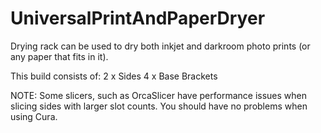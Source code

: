 # UniversalPrintAndPaperDryer
Drying rack can be used to dry both inkjet and darkroom photo prints (or any paper that fits in it).

This build consists of:
2 x Sides
4 x Base Brackets

NOTE: Some slicers, such as OrcaSlicer have performance issues when slicing sides with larger slot counts.  You should have no problems when using Cura.
